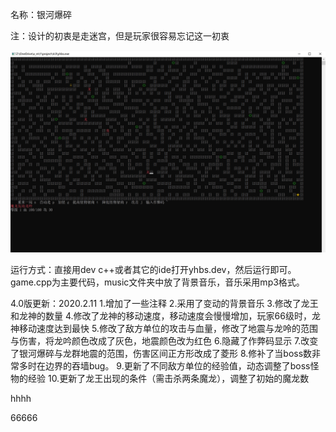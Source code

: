 名称：银河爆碎

注：设计的初衷是走迷宫，但是玩家很容易忘记这一初衷 

![Image text](https://github.com/axlsdtkl/c-game-galaxy/blob/master/1607324980817.jpg)

运行方式：直接用dev c++或者其它的ide打开yhbs.dev，然后运行即可。
game.cpp为主要代码，music文件夹中放了背景音乐，音乐采用mp3格式。

4.0版更新：2020.2.11
	1.增加了一些注释
	2.采用了变动的背景音乐
	3.修改了龙王和龙神的数量
	4.修改了龙神的移动速度，移动速度会慢慢增加，玩家66级时，龙神移动速度达到最快
	5.修改了敌方单位的攻击与血量，修改了地震与龙呤的范围与伤害，将龙吟颜色改成了灰色，地震颜色改为红色
	6.隐藏了作弊码显示
	7.改变了银河爆碎与龙群地震的范围，伤害区间正方形改成了菱形
	8.修补了当boss数非常多时在边界的吞墙bug。
	9.更新了不同敌方单位的经验值，动态调整了boss怪物的经验
	10.更新了龙王出现的条件（需击杀两条魔龙），调整了初始的魔龙数

hhhh

66666
